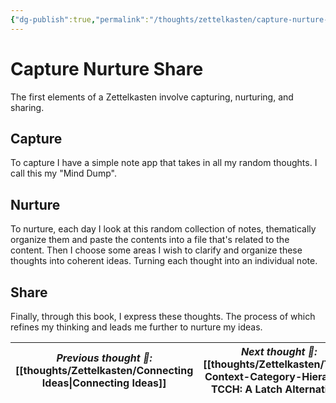 ```yaml
---
{"dg-publish":true,"permalink":"/thoughts/zettelkasten/capture-nurture-share/","title":"Capture, Nuture, Share","updated":"2025-08-28T22:10:39.794+01:00"}
---
```


# Capture Nurture Share
The first elements of a Zettelkasten involve capturing, nurturing, and sharing.
##  Capture
To capture I have a simple note app that takes in all my random thoughts. I call this my "Mind Dump".
## Nurture
To nurture, each day I look at this random collection of notes, thematically organize them and paste the contents into a file that's related to the content. Then I choose some areas I wish to clarify and organize these thoughts into coherent ideas. Turning each thought into an individual note.
## Share
Finally, through this book, I express these thoughts. The process of which refines my thinking and leads me further to nurture my ideas.

| *Previous thought 💭:* [[thoughts/Zettelkasten/Connecting Ideas\|Connecting Ideas]] | *Next thought 💭:* [[thoughts/Zettelkasten/Time-Context-Category-Hierarchy\| TCCH: A Latch Alternative]] |
| ------------------------------------------------------------- | ---------------------------------------------------------------------------------- |
